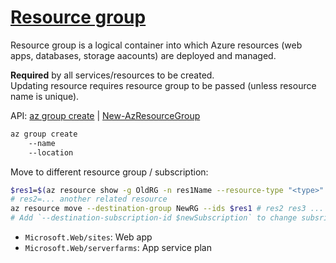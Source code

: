 # [Resource group](https://learn.microsoft.com/en-us/azure/azure-resource-manager/management/manage-resource-groups-portal)

Resource group is a logical container into which Azure resources (web apps, databases, storage aacounts) are deployed and managed.

**Required** by all services/resources to be created.  
Updating resource requires resource group to be passed (unless resource name is unique).

API: [az group create](https://learn.microsoft.com/en-us/cli/azure/group?view=azure-cli-latest#az-group-create) | [New-AzResourceGroup](https://learn.microsoft.com/en-us/powershell/module/az.resources/new-azresourcegroup)

```sh
az group create
    --name
    --location
```

Move to different resource group / subscription:

```sh
$res1=$(az resource show -g OldRG -n res1Name --resource-type "<type>" --query id --output tsv)
# res2=... another related resource
az resource move --destination-group NewRG --ids $res1 # res2 res3 ...
# Add `--destination-subscription-id $newSubscription` to change subsription
```

- `Microsoft.Web/sites`: Web app
- `Microsoft.Web/serverfarms`: App service plan
